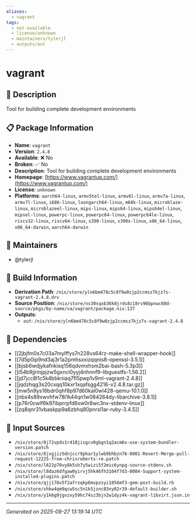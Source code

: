 ```yaml
---
aliases:
  - vagrant
tags:
  - not-available
  - license/unknown
  - maintainers/tylerjl
  - outputs/out
---
```


# vagrant

## 📝 Description

Tool for building complete development environments

## 📋 Package Information

- **Name**: `vagrant`
- **Version**: `2.4.8`
- **Available**: ❌ No
- **Broken**: ✅ No
- **Description**: Tool for building complete development environments
- **Homepage**: [https://www.vagrantup.com/](https://www.vagrantup.com/)
- **License**: `unknown`
- **Platforms**: `aarch64-linux`, `armv5tel-linux`, `armv6l-linux`, `armv7a-linux`, `armv7l-linux`, `i686-linux`, `loongarch64-linux`, `m68k-linux`, `microblaze-linux`, `microblazeel-linux`, `mips-linux`, `mips64-linux`, `mips64el-linux`, `mipsel-linux`, `powerpc-linux`, `powerpc64-linux`, `powerpc64le-linux`, `riscv32-linux`, `riscv64-linux`, `s390-linux`, `s390x-linux`, `x86_64-linux`, `x86_64-darwin`, `aarch64-darwin`
## 👥 Maintainers

- @tylerjl


## 🔧 Build Information

- **Derivation Path**: `/nix/store/yln6bm478c5c8f9w0zjp2ccmsz7kjz7s-vagrant-2.4.8.drv`
- **Source Position**: `/nix/store/ns30sqxb36k8jrds8z18rv96bpnwc60d-source/pkgs/by-name/va/vagrant/package.nix:137`
- **Outputs**:
  - `out`:  `/nix/store/yln6bm478c5c8f9w0zjp2ccmsz7kjz7s-vagrant-2.4.8`

## 🔗 Dependencies

- [[2jbjfm0s7c03a7mylffys7n228vs64rz-make-shell-wrapper-hook]]
- [[7d5p0ip9nd3aj3r1a2pmhsxxizqqnis8-openssl-3.5.1]]
- [[bjsb6wdjykafnkixq156qdvmxhsm2bai-bash-5.3p3]]
- [[i54b9jjrinjpjzw5gxnci0yyj4nhnnf9-libguestfs-1.56.2]]
- [[jd7jcc8l1c5k4bbkniaq7fl5pwp1v9ml-vagrant-2.4.8]]
- [[jqdzhqg3s20cxqq10kxr1xqafsgg4216-v2.4.8.tar.gz]]
- [[mw5n9ys16bdr0qhf8p97d60kal0wl428-qemu-10.1.0]]
- [[nbs4s89xwvhfw78i1k44qn1w084264dy-libarchive-3.8.1]]
- [[p76r0cwlf6k97ibprrpfd8xw0r8wc3nx-stdenv-linux]]
- [[zq8qnr31vbaskpp9a6zbhq80pnrsl1ar-ruby-3.4.5]]

## 📁 Input Sources

- `/nix/store/8j72vpds1r418jisgcv0gbgn1q2acm6x-use-system-bundler-version.patch`
- `/nix/store/8jxgjiz5dnjccr9phar1ylwb9bhbzn76-0001-Revert-Merge-pull-request-12225-from-chrisroberts-re.patch`
- `/nix/store/l622p70vy8k5sh7y5wizi5f2mic6ynpg-source-stdenv.sh`
- `/nix/store/l8daz6dfgaw0yirvj5hk46fh3104f7d3-0004-Support-system-installed-plugins.patch`
- `/nix/store/qjj178v5f2afrzqkp6mvpzsyi1856mf3-gem-post-build.rb`
- `/nix/store/shkw4qm9qcw5sc5n1k5jznc83ny02r39-default-builder.sh`
- `/nix/store/y1k6g9jgvzxy59hc74sz3bjn2w1dyz4k-vagrant-libvirt.json.in`

---
*Generated on 2025-09-27 13:19:14 UTC*
